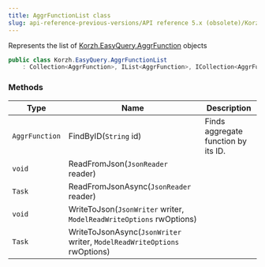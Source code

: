 ```yaml
---
title: AggrFunctionList class
slug: api-reference-previous-versions/API reference 5.x (obsolete)/Korzh.EasyQuery namespace/aggrfunctionlist-class
---
```



Represents the list of [Korzh.EasyQuery.AggrFunction](/api-reference-5x/korzh-easyquery-namespace/aggrfunction-class) objects
```csharp
public class Korzh.EasyQuery.AggrFunctionList
    : Collection<AggrFunction>, IList<AggrFunction>, ICollection<AggrFunction>, IEnumerable<AggrFunction>, IEnumerable, IList, ICollection, IReadOnlyList<AggrFunction>, IReadOnlyCollection<AggrFunction>

```

### Methods

| Type | Name | Description | 
| --- | --- | --- | 
| `AggrFunction` | FindByID(`String` id) | Finds aggregate function by its ID. | 
| `void` | ReadFromJson(`JsonReader` reader) |  | 
| `Task` | ReadFromJsonAsync(`JsonReader` reader) |  | 
| `void` | WriteToJson(`JsonWriter` writer, `ModelReadWriteOptions` rwOptions) |  | 
| `Task` | WriteToJsonAsync(`JsonWriter` writer, `ModelReadWriteOptions` rwOptions) |  |